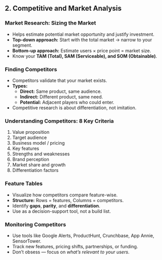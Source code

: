 ## 2. Competitive and Market Analysis

### Market Research: Sizing the Market
- Helps estimate potential market opportunity and justify investment.
- **Top-down approach:** Start with the total market → narrow to your segment.
- **Bottom-up approach:** Estimate users × price point = market size.
- Know your **TAM (Total), SAM (Serviceable), and SOM (Obtainable)**.

### Finding Competitors
- Competitors validate that your market exists.
- **Types:**
  - **Direct:** Same product, same audience.
  - **Indirect:** Different product, same need.
  - **Potential:** Adjacent players who could enter.
- Competitive research is about differentiation, not imitation.

### Understanding Competitors: 8 Key Criteria
1. Value proposition  
2. Target audience  
3. Business model / pricing  
4. Key features  
5. Strengths and weaknesses  
6. Brand perception  
7. Market share and growth  
8. Differentiation factors

### Feature Tables
- Visualize how competitors compare feature-wise.
- **Structure:** Rows = features, Columns = competitors.
- Identify **gaps**, **parity**, and **differentiation**.
- Use as a decision-support tool, not a build list.

### Monitoring Competitors
- Use tools like Google Alerts, ProductHunt, Crunchbase, App Annie, SensorTower.
- Track new features, pricing shifts, partnerships, or funding.
- Don’t obsess — focus on *what’s relevant to your users*.
